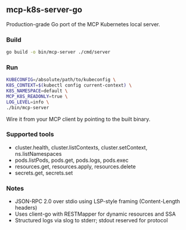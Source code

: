 ## mcp-k8s-server-go

Production-grade Go port of the MCP Kubernetes local server.

### Build
```bash
go build -o bin/mcp-server ./cmd/server
```

### Run
```bash
KUBECONFIG=/absolute/path/to/kubeconfig \
K8S_CONTEXT=$(kubectl config current-context) \
K8S_NAMESPACE=default \
MCP_K8S_READONLY=true \
LOG_LEVEL=info \
./bin/mcp-server
```

Wire it from your MCP client by pointing to the built binary.

### Supported tools
- cluster.health, cluster.listContexts, cluster.setContext, ns.listNamespaces
- pods.listPods, pods.get, pods.logs, pods.exec
- resources.get, resources.apply, resources.delete
- secrets.get, secrets.set

### Notes
- JSON-RPC 2.0 over stdio using LSP-style framing (Content-Length headers)
- Uses client-go with RESTMapper for dynamic resources and SSA
- Structured logs via slog to stderr; stdout reserved for protocol


